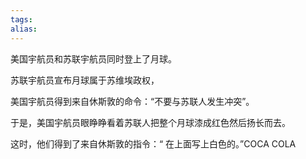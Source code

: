 ```yaml
---
tags: 
alias:
---
```


美国宇航员和苏联宇航员同时登上了月球。

苏联宇航员宣布月球属于苏维埃政权，

美国宇航员得到来自休斯敦的命令：“不要与苏联人发生冲突”。

于是，美国宇航员眼睁睁看着苏联人把整个月球漆成红色然后扬长而去。

这时，他们得到了来自休斯敦的指令：“ 在上面写上白色的。”COCA COLA 